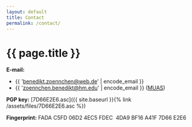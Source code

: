 ```yaml
---
layout: default
title: Contact
permalink: /contact/
---
```

# {{ page.title }}

**E-mail:** 
+ {{ 'benedikt.zoennchen@web.de' | encode_email }}
+ {{ 'zoennchen.benedikt@hm.edu' | encode_email }} ([MUAS](https://www.cs.hm.edu/en/home/index.en.html))

**PGP key:** [7D66E2E6.asc]({{ site.baseurl }}{% link /assets/files/7D66E2E6.asc %})

**Fingerprint:** FADA C5FD 06D2 4EC5 FDEC  4DA9 BF16 A41F 7D66 E2E6